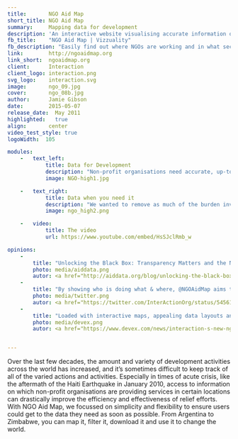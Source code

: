 ```yaml
---
title:       NGO Aid Map
short_title: NGO Aid Map
summary:     Mapping data for development
description: 'An interactive website visualising accurate information on the work of non-profits across the world'
fb_title:    "NGO Aid Map | Vizzuality"
fb_description: "Easily find out where NGOs are working and in what sectors"
link:        http://ngoaidmap.org
link_short:  ngoaidmap.org
client:      Interaction
client_logo: interaction.png
svg_logo:    interaction.svg
image:       ngo_09.jpg
cover:       ngo_08b.jpg
author:      Jamie Gibson
date:        2015-05-07
release_date:  May 2011
highlighted:   true
align:       center
video_test_style: true
logoWidth:  105

modules:
    -   text_left:
            title: Data for Development
            description: "Non-profit organisations need accurate, up-to-date data so they can plan new activities, coordinate existing work and report on what they’ve done. With NGO Aid Map you can quickly find out which activities are happening in a particular sector or geographic area." 
            image: NGO-high1.jpg

    -   text_right:
            title: Data when you need it 
            description: "We wanted to remove as much of the burden involved in finding, entering or updating data as possible, to make the process quick and easy. This is especially important when trying to mobilise emergency responses: NGO Aid Map was used in Haiti after the 2010 earthquake and recently in the Horn of Africa." 
            image: ngo_high2.png

    -   video:
            title: The video
            url: https://www.youtube.com/embed/HsSJclRmb_w

opinions:
    -
        title: "Unlocking the Black Box: Transparency Matters and the NGO Aid Map"
        photo: media/aiddata.png
        autor: <a href="http://aiddata.org/blog/unlocking-the-black-box-transparency-matters-and-the-ngo-aid-map"> Harsh Desai and Dan Kent, AidData</a>
    -
        title: "By showing who is doing what & where, @NGOAidMap aims to help #NGOs make smarter decisions:"
        photo: media/twitter.png
        autor: <a href="https://twitter.com/InterActionOrg/status/545610446204465153">InterAction</a>
    -
        title: "Loaded with interactive maps, appealing data layouts and rich multimedia, NGO Aid Map serves as an information hub for a broad spectrum of audiences"
        photo: media/devex.png
        autor: <a href="https://www.devex.com/news/interaction-s-new-ngo-aid-maap-74491">Sivaram Ramachandran</a>


---
```

Over the last few decades, the amount and variety of development activities across the world has increased, and it’s sometimes difficult to keep track of all of the varied actions and activities. Especially in times of acute crisis, like the aftermath of the Haiti Earthquake in January 2010, access to information on which non-profit organisations are providing services in certain locations can drastically improve the efficiency and effectiveness of relief efforts. With NGO Aid Map, we focussed on simplicity and flexibility to ensure users could get to the data they need as soon as possible. From Argentina to Zimbabwe, you can map it, filter it, download it and use it to change the world. 
